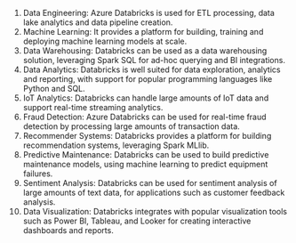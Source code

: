 1. Data Engineering: Azure Databricks is used for ETL processing, data lake analytics and data pipeline creation.
2. Machine Learning: It provides a platform for building, training and deploying machine learning models at scale.
3. Data Warehousing: Databricks can be used as a data warehousing solution, leveraging Spark SQL for ad-hoc querying and BI integrations.
4. Data Analytics: Databricks is well suited for data exploration, analytics and reporting, with support for popular programming languages like Python and SQL.
5. IoT Analytics: Databricks can handle large amounts of IoT data and support real-time streaming analytics.
6. Fraud Detection: Azure Databricks can be used for real-time fraud detection by processing large amounts of transaction data.
7. Recommender Systems: Databricks provides a platform for building recommendation systems, leveraging Spark MLlib.
8. Predictive Maintenance: Databricks can be used to build predictive maintenance models, using machine learning to predict equipment failures.
9. Sentiment Analysis: Databricks can be used for sentiment analysis of large amounts of text data, for applications such as customer feedback analysis.
10. Data Visualization: Databricks integrates with popular visualization tools such as Power BI, Tableau, and Looker for creating interactive dashboards and reports.